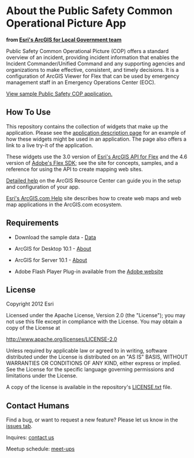 About the Public Safety Common Operational Picture App
===================================================
**from [Esri's ArcGIS for Local Government team](http://resources.arcgis.com/en/communities/local-government/)**

Public Safety Common Operational Picture (COP) offers a standard overview of an incident, providing incident information that enables the Incident Commander/Unified Command and any supporting agencies and organizations to make effective, consistent, and timely decisions. It is a configuration of ArcGIS Viewer for Flex that can be used by emergency management staff in an Emergency Operations Center (EOC).

[View sample Public Safety COP application.](http://localgovtemplates2.esri.com/PublicSafetyCOP/index.html)

How To Use
----------

This repository contains the collection of widgets that make up the application. Please see the [application description page](http://www.arcgis.com/home/item.html?id=4d5a8964c9c54b07af7317b9c9ac86fd) for an example of how these widgets might be used in an application.  The page also offers a link to a live try-it of the application.

These widgets use the 3.0 version of [Esri's ArcGIS API for Flex](http://resources.arcgis.com/en/communities/flex-api/) and the 4.6 version of [Adobe's Flex SDK](http://www.adobe.com/devnet/flex/flex-sdk-download.html); see the site for concepts, samples, and a reference for using the API to create mapping web sites.

[Detailed help](http://resources.arcgis.com/en/help/localgovernment/10.1/index.html#/What_is_Public_Safety_Common_Operational_Picture_COP/028s0000001w000000/) on the ArcGIS Resource Center can guide you in the setup and configuration of your app.

[Esri's ArcGIS.com Help](http://resources.arcgis.com/en/help/arcgisonline/) site describes how to create web maps and web map applications in the ArcGIS.com ecosystem.

Requirements
------------

* Download the sample data - [Data](http://www.esri.com/)

* ArcGIS for Desktop 10.1 - [About](http://www.esri.com/software/arcgis/arcgis-for-desktop)

* ArcGIS for Server 10.1 - [About](http://www.esri.com/software/arcgis/arcgisserver)

* Adobe Flash Player Plug-in available from the [Adobe website](http://get.adobe.com/flashplayer/)

License
------------

Copyright 2012 Esri

Licensed under the Apache License, Version 2.0 (the "License");
you may not use this file except in compliance with the License.
You may obtain a copy of the License at

   http://www.apache.org/licenses/LICENSE-2.0

Unless required by applicable law or agreed to in writing, software
distributed under the License is distributed on an "AS IS" BASIS,
WITHOUT WARRANTIES OR CONDITIONS OF ANY KIND, either express or implied.
See the License for the specific language governing permissions and
limitations under the License.

A copy of the license is available in the repository's [LICENSE.txt](https://github.com/Esri/public-safety-cop/blob/master/LICENSE.txt) file.

Contact Humans
-------------

Find a bug, or want to request a new feature?  Please let us know in the [issues tab](https://github.com/Esri/public-safety-cop/issues).

Inquires: [contact us](http://www.esri.com/about-esri/contact)

Meetup schedule: [meet-ups](http://www.esri.com/events/dev-meetup/index.html)
